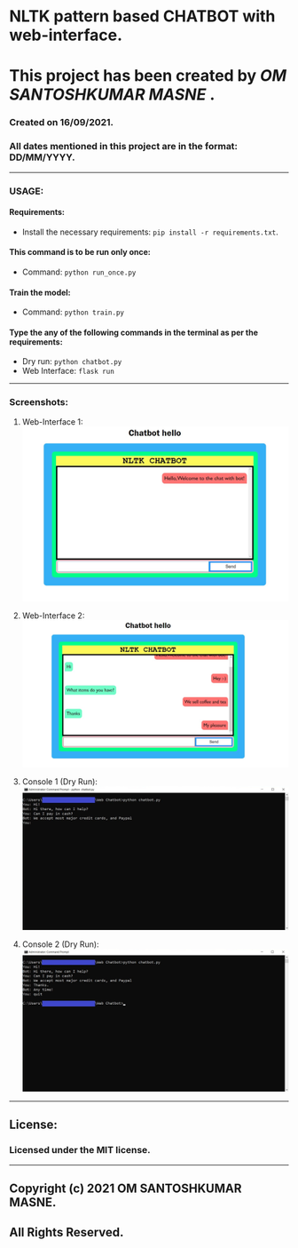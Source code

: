 # NLTK pattern based CHATBOT with web-interface.

# This project has been created by ***OM SANTOSHKUMAR MASNE*** .

### Created on 16/09/2021.
### All dates mentioned in this project are in the format: DD/MM/YYYY.

---

### USAGE:

#### Requirements:
* Install the necessary requirements: `pip install -r requirements.txt`.

#### This command is to be run only once:
* Command: `python run_once.py`

#### Train the model:
* Command: `python train.py`

#### Type the any of the following commands in the terminal as per the requirements:
* Dry run: `python chatbot.py`
* Web Interface: `flask run`

---

### Screenshots:

1. Web-Interface 1:
![Web-Interface 1](./screenshots/web_1.jpg?raw=true)

2. Web-Interface 2:
![Web-Interface 2](./screenshots/web_2.jpg?raw=true)

3. Console 1 (Dry Run):
![Console 1](./screenshots/console_1.jpg?raw=true)

4. Console 2 (Dry Run):
![Console 2](./screenshots/console_2.jpg?raw=true)

---

## License:
### Licensed under the MIT license.

---

## Copyright (c) 2021 OM SANTOSHKUMAR MASNE.
## All Rights Reserved.

